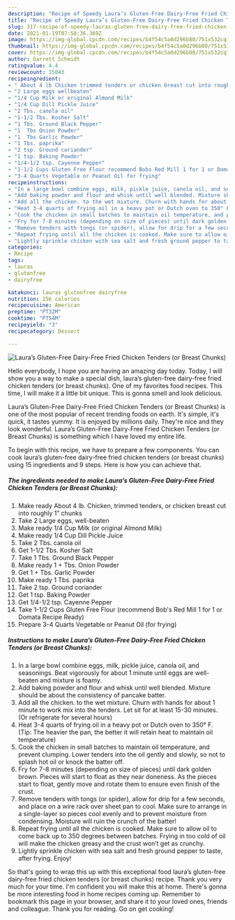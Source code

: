 ```yaml
---
description: "Recipe of Speedy Laura’s Gluten-Free Dairy-Free Fried Chicken Tenders (or Breast Chunks)"
title: "Recipe of Speedy Laura’s Gluten-Free Dairy-Free Fried Chicken Tenders (or Breast Chunks)"
slug: 317-recipe-of-speedy-lauras-gluten-free-dairy-free-fried-chicken-tenders-or-breast-chunks
date: 2021-01-19T07:58:36.369Z
image: https://img-global.cpcdn.com/recipes/b4f54c5a0d296b80/751x532cq70/lauras-gluten-free-dairy-free-fried-chicken-tenders-or-breast-chunks-recipe-main-photo.jpg
thumbnail: https://img-global.cpcdn.com/recipes/b4f54c5a0d296b80/751x532cq70/lauras-gluten-free-dairy-free-fried-chicken-tenders-or-breast-chunks-recipe-main-photo.jpg
cover: https://img-global.cpcdn.com/recipes/b4f54c5a0d296b80/751x532cq70/lauras-gluten-free-dairy-free-fried-chicken-tenders-or-breast-chunks-recipe-main-photo.jpg
author: Garrett Schmidt
ratingvalue: 4.4
reviewcount: 15043
recipeingredient:
- " About 4 lb Chicken trimmed tenders or chicken breast cut into roughly 1 chunks"
- "2 Large eggs wellbeaten"
- "1/4 Cup Milk or original Almond Milk"
- "1/4 Cup Dill Pickle Juice"
- "2 Tbs. canola oil"
- "1-1/2 Tbs. Kosher Salt"
- "1 Tbs. Ground Black Pepper"
- "1  Tbs Onion Powder"
- "1  Tbs Garlic Powder"
- "1 Tbs. paprika"
- "2 tsp. Ground coriander"
- "1 tsp. Baking Powder"
- "1/4-1/2 tsp. Cayenne Pepper"
- "1-1/2 Cups Gluten Free Flour recommend Bobs Red Mill 1 for 1 or Domata Recipe Ready"
- "3-4 Quarts Vegetable or Peanut Oil for frying"
recipeinstructions:
- "In a large bowl combine eggs, milk, pickle juice, canola oil, and seasonings. Beat vigorously for about 1 minute until eggs are well-beaten and mixture is foamy."
- "Add baking powder and flour and whisk until well blended. Mixture should be about the consistency of pancake batter."
- "Add all the chicken. to the wet mixture. Churn with hands for about 1 minute to work mix into the tenders. Let sit for at least 15-30 minutes. (Or refrigerate for several hours)"
- "Heat 3-4 quarts of frying oil in a heavy pot or Dutch oven to 350° F. (Tip: The heavier the pan, the better it will retain heat to maintain oil temperature)"
- "Cook the chicken in small batches to maintain oil temperature, and prevent clumping. Lower tenders into the oil gently and slowly, so not to splash hot oil or knock the batter off."
- "Fry for 7-8 minutes (depending on size of pieces) until dark golden brown. Pieces will start to float as they near doneness. As the pieces start to float, gently move and rotate them to ensure even finish of the crust."
- "Remove tenders with tongs (or spider), allow for drip for a few seconds, and place on a wire rack over sheet pan to cool. Make sure to arrange in a single-layer so pieces cool evenly and to prevent moisture from condensing. Moisture will ruin the crunch of the batter!"
- "Repeat frying until all the chicken is cooked. Make sure to allow oil to come back up to 350 degrees between batches. Frying in too cold of oil will make the chicken greasy and the crust won’t get as crunchy."
- "Lightly sprinkle chicken with sea salt and fresh ground pepper to taste, after frying. Enjoy!"
categories:
- Recipe
tags:
- lauras
- glutenfree
- dairyfree

katakunci: lauras glutenfree dairyfree 
nutrition: 256 calories
recipecuisine: American
preptime: "PT32M"
cooktime: "PT54M"
recipeyield: "3"
recipecategory: Dessert

---
```



![Laura’s Gluten-Free Dairy-Free Fried Chicken Tenders (or Breast Chunks)](https://img-global.cpcdn.com/recipes/b4f54c5a0d296b80/751x532cq70/lauras-gluten-free-dairy-free-fried-chicken-tenders-or-breast-chunks-recipe-main-photo.jpg)

Hello everybody, I hope you are having an amazing day today. Today, I will show you a way to make a special dish, laura’s gluten-free dairy-free fried chicken tenders (or breast chunks). One of my favorites food recipes. This time, I will make it a little bit unique. This is gonna smell and look delicious.

Laura’s Gluten-Free Dairy-Free Fried Chicken Tenders (or Breast Chunks) is one of the most popular of recent trending foods on earth. It's simple, it's quick, it tastes yummy. It is enjoyed by millions daily. They're nice and they look wonderful. Laura’s Gluten-Free Dairy-Free Fried Chicken Tenders (or Breast Chunks) is something which I have loved my entire life.




To begin with this recipe, we have to prepare a few components. You can cook laura’s gluten-free dairy-free fried chicken tenders (or breast chunks) using 15 ingredients and 9 steps. Here is how you can achieve that.

<!--inarticleads1-->

##### The ingredients needed to make Laura’s Gluten-Free Dairy-Free Fried Chicken Tenders (or Breast Chunks):

1. Make ready  About 4 lb. Chicken, trimmed tenders, or chicken breast cut into roughly 1” chunks
1. Take 2 Large eggs, well-beaten
1. Make ready 1/4 Cup Milk (or original Almond Milk)
1. Make ready 1/4 Cup Dill Pickle Juice
1. Take 2 Tbs. canola oil
1. Get 1-1/2 Tbs. Kosher Salt
1. Take 1 Tbs. Ground Black Pepper
1. Make ready 1 + Tbs. Onion Powder
1. Get 1 + Tbs. Garlic Powder
1. Make ready 1 Tbs. paprika
1. Take 2 tsp. Ground coriander
1. Get 1 tsp. Baking Powder
1. Get 1/4-1/2 tsp. Cayenne Pepper
1. Take 1-1/2 Cups Gluten Free Flour (recommend Bob&#39;s Red Mill 1 for 1 or Domata Recipe Ready)
1. Prepare 3-4 Quarts Vegetable or Peanut Oil (for frying)




<!--inarticleads2-->

##### Instructions to make Laura’s Gluten-Free Dairy-Free Fried Chicken Tenders (or Breast Chunks):

1. In a large bowl combine eggs, milk, pickle juice, canola oil, and seasonings. Beat vigorously for about 1 minute until eggs are well-beaten and mixture is foamy.
1. Add baking powder and flour and whisk until well blended. Mixture should be about the consistency of pancake batter.
1. Add all the chicken. to the wet mixture. Churn with hands for about 1 minute to work mix into the tenders. Let sit for at least 15-30 minutes. (Or refrigerate for several hours)
1. Heat 3-4 quarts of frying oil in a heavy pot or Dutch oven to 350° F. (Tip: The heavier the pan, the better it will retain heat to maintain oil temperature)
1. Cook the chicken in small batches to maintain oil temperature, and prevent clumping. Lower tenders into the oil gently and slowly, so not to splash hot oil or knock the batter off.
1. Fry for 7-8 minutes (depending on size of pieces) until dark golden brown. Pieces will start to float as they near doneness. As the pieces start to float, gently move and rotate them to ensure even finish of the crust.
1. Remove tenders with tongs (or spider), allow for drip for a few seconds, and place on a wire rack over sheet pan to cool. Make sure to arrange in a single-layer so pieces cool evenly and to prevent moisture from condensing. Moisture will ruin the crunch of the batter!
1. Repeat frying until all the chicken is cooked. Make sure to allow oil to come back up to 350 degrees between batches. Frying in too cold of oil will make the chicken greasy and the crust won’t get as crunchy.
1. Lightly sprinkle chicken with sea salt and fresh ground pepper to taste, after frying. Enjoy!




So that's going to wrap this up with this exceptional food laura’s gluten-free dairy-free fried chicken tenders (or breast chunks) recipe. Thank you very much for your time. I'm confident you will make this at home. There's gonna be more interesting food in home recipes coming up. Remember to bookmark this page in your browser, and share it to your loved ones, friends and colleague. Thank you for reading. Go on get cooking!
